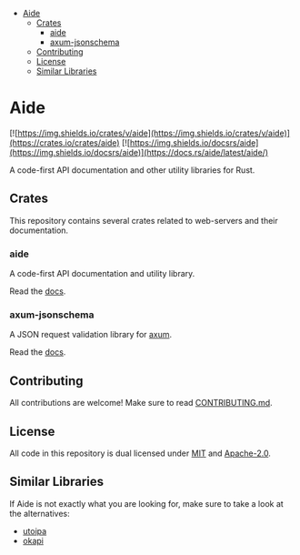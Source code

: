 - [Aide](#aide)
  - [Crates](#crates)
    - [aide](#aide-1)
    - [axum-jsonschema](#axum-jsonschema)
  - [Contributing](#contributing)
  - [License](#license)
  - [Similar Libraries](#similar-libraries)

# Aide

[![https://img.shields.io/crates/v/aide](https://img.shields.io/crates/v/aide)](https://crates.io/crates/aide) [![https://img.shields.io/docsrs/aide](https://img.shields.io/docsrs/aide)](https://docs.rs/aide/latest/aide/)

A code-first API documentation and other utility libraries for Rust.

## Crates

This repository contains several crates related to web-servers and their documentation.

### aide

A code-first API documentation and utility library.

Read the [docs](https://docs.rs/aide/latest/aide/).

### axum-jsonschema

A JSON request validation library for [axum](https://github.com/tokio-rs/axum).

Read the [docs](https://docs.rs/axum-jsonschema/latest/axum-jsonschema/).

## Contributing

All contributions are welcome! Make sure to read [CONTRIBUTING.md](./CONTRIBUTING.md).

## License

All code in this repository is dual licensed under [MIT](./LICENSE-MIT) and [Apache-2.0](./LICENSE-Apache).

## Similar Libraries

If Aide is not exactly what you are looking for, make sure to take a look at the alternatives:

- [utoipa](https://github.com/juhaku/utoipa)
- [okapi](https://github.com/GREsau/okapi)
